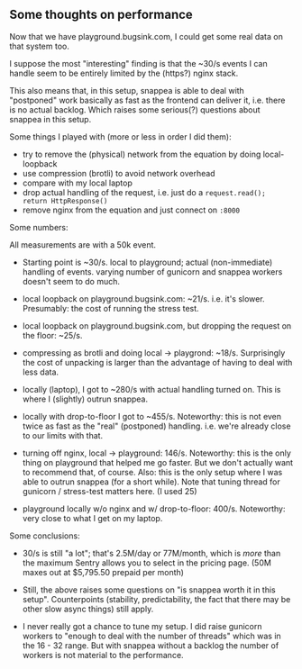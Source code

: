 ## Some thoughts on performance

Now that we have playground.bugsink.com, I could get some real data on that system too.

I suppose the most "interesting" finding is that the ~30/s events I can handle seem to be entirely limited by the
(https?) nginx stack.

This also means that, in this setup, snappea is able to deal with "postponed" work basically as fast as the frontend can
deliver it, i.e. there is no actual backlog. Which raises some serious(?) questions about snappea in this setup.

Some things I played with (more or less in order I did them):

* try to remove the (physical) network from the equation by doing local-loopback
* use compression (brotli) to avoid network overhead
* compare with my local laptop
* drop actual handling of the request, i.e. just do a `request.read(); return HttpResponse()`
* remove nginx from the equation and just connect on `:8000`

Some numbers:

All measurements are with a 50k event.

* Starting point is ~30/s. local to playground; actual (non-immediate) handling of events. varying number of gunicorn
  and snappea workers doesn't seem to do much.

* local loopback on playground.bugsink.com: ~21/s. i.e. it's slower. Presumably: the cost of running the stress test.

* local loopback on playground.bugsink.com, but dropping the request on the floor: ~25/s.

* compressing as brotli and doing local -> playgrond: ~18/s. Surprisingly the cost of unpacking is larger than the
  advantage of having to deal with less data.

* locally (laptop), I got to ~280/s with actual handling turned on. This is where I (slightly) outrun snappea.

* locally with drop-to-floor I got to ~455/s. Noteworthy: this is not even twice as fast as the "real" (postponed)
  handling. i.e. we're already close to our limits with that.

* turning off nginx, local -> playground: 146/s. Noteworthy: this is the only thing on playground that helped me go
  faster. But we don't actually want to recommend that, of course. Also: this is the only setup where I was able to
  outrun snappea (for a short while). Note that tuning thread for gunicorn / stress-test matters here. (I used 25)

* playground locally w/o nginx and w/ drop-to-floor: 400/s. Noteworthy: very close to what I get on my laptop.



Some conclusions:

* 30/s is still "a lot"; that's 2.5M/day or 77M/month, which is _more_ than the maximum Sentry allows you to select in
  the pricing page. (50M maxes out at $5,795.50 prepaid per month)

* Still, the above raises some questions on "is snappea worth it in this setup". Counterpoints (stability,
  predictability, the fact that there may be other slow async things) still apply.

* I never really got a chance to tune my setup. I did raise gunicorn workers to "enough to deal with the number of
  threads" which was in the 16 - 32 range. But with snappea without a backlog the number of workers is not material to
  the performance.
